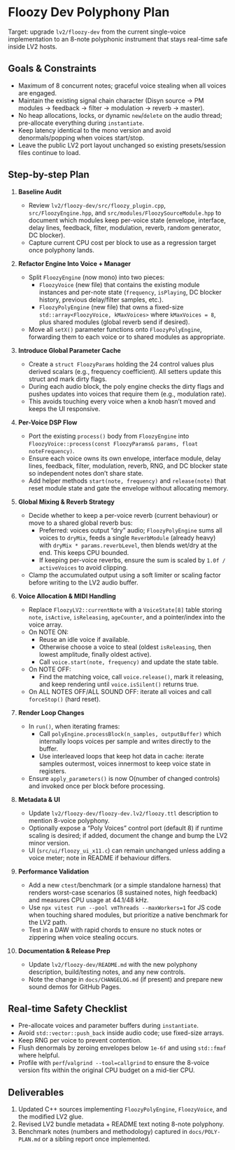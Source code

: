 # Floozy Dev Polyphony Plan

Target: upgrade `lv2/floozy-dev` from the current single-voice implementation to an 8-note polyphonic instrument that stays real-time safe inside LV2 hosts.

## Goals & Constraints
- Maximum of 8 concurrent notes; graceful voice stealing when all voices are engaged.
- Maintain the existing signal chain character (Disyn source → PM modules → feedback → filter → modulation → reverb → master).
- No heap allocations, locks, or dynamic `new`/`delete` on the audio thread; pre-allocate everything during `instantiate`.
- Keep latency identical to the mono version and avoid denormals/popping when voices start/stop.
- Leave the public LV2 port layout unchanged so existing presets/session files continue to load.

## Step-by-step Plan

1. **Baseline Audit**
   - Review `lv2/floozy-dev/src/floozy_plugin.cpp`, `src/FloozyEngine.hpp`, and `src/modules/FloozySourceModule.hpp` to document which modules keep per-voice state (envelope, interface, delay lines, feedback, filter, modulation, reverb, random generator, DC blocker).
   - Capture current CPU cost per block to use as a regression target once polyphony lands.

2. **Refactor Engine Into Voice + Manager**
   - Split `FloozyEngine` (now mono) into two pieces:
     - `FloozyVoice` (new file) that contains the existing module instances and per-note state (`frequency`, `isPlaying`, DC blocker history, previous delay/filter samples, etc.).
     - `FloozyPolyEngine` (new file) that owns a fixed-size `std::array<FloozyVoice, kMaxVoices>` where `kMaxVoices = 8`, plus shared modules (global reverb send if desired).
   - Move all `setX()` parameter functions onto `FloozyPolyEngine`, forwarding them to each voice or to shared modules as appropriate.

3. **Introduce Global Parameter Cache**
   - Create a `struct FloozyParams` holding the 24 control values plus derived scalars (e.g., frequency coefficient). All setters update this struct and mark dirty flags.
   - During each audio block, the poly engine checks the dirty flags and pushes updates into voices that require them (e.g., modulation rate).
   - This avoids touching every voice when a knob hasn’t moved and keeps the UI responsive.

4. **Per-Voice DSP Flow**
   - Port the existing `process()` body from `FloozyEngine` into `FloozyVoice::process(const FloozyParams& params, float noteFrequency)`.
   - Ensure each voice owns its own envelope, interface module, delay lines, feedback, filter, modulation, reverb, RNG, and DC blocker state so independent notes don’t share state.
   - Add helper methods `start(note, frequency)` and `release(note)` that reset module state and gate the envelope without allocating memory.

5. **Global Mixing & Reverb Strategy**
   - Decide whether to keep a per-voice reverb (current behaviour) or move to a shared global reverb bus:
     - Preferred: voices output “dry” audio; `FloozyPolyEngine` sums all voices to `dryMix`, feeds a single `ReverbModule` (already heavy) with `dryMix * params.reverbLevel`, then blends wet/dry at the end. This keeps CPU bounded.
     - If keeping per-voice reverbs, ensure the sum is scaled by `1.0f / activeVoices` to avoid clipping.
   - Clamp the accumulated output using a soft limiter or scaling factor before writing to the LV2 audio buffer.

6. **Voice Allocation & MIDI Handling**
   - Replace `FloozyLV2::currentNote` with a `VoiceState[8]` table storing `note`, `isActive`, `isReleasing`, `ageCounter`, and a pointer/index into the voice array.
   - On NOTE ON:
     - Reuse an idle voice if available.
     - Otherwise choose a voice to steal (oldest `isReleasing`, then lowest amplitude, finally oldest active).
     - Call `voice.start(note, frequency)` and update the state table.
   - On NOTE OFF:
     - Find the matching voice, call `voice.release()`, mark it releasing, and keep rendering until `voice.isSilent()` returns true.
   - On ALL NOTES OFF/ALL SOUND OFF: iterate all voices and call `forceStop()` (hard reset).

7. **Render Loop Changes**
   - In `run()`, when iterating frames:
     - Call `polyEngine.processBlock(n_samples, outputBuffer)` which internally loops voices per sample and writes directly to the buffer.
     - Use interleaved loops that keep hot data in cache: iterate samples outermost, voices innermost to keep voice state in registers.
   - Ensure `apply_parameters()` is now O(number of changed controls) and invoked once per block before processing.

8. **Metadata & UI**
   - Update `lv2/floozy-dev/floozy-dev.lv2/floozy.ttl` description to mention 8-voice polyphony.
   - Optionally expose a “Poly Voices” control port (default 8) if runtime scaling is desired; if added, document the change and bump the LV2 minor version.
   - UI (`src/ui/floozy_ui_x11.c`) can remain unchanged unless adding a voice meter; note in README if behaviour differs.

9. **Performance Validation**
   - Add a new `ctest`/benchmark (or a simple standalone harness) that renders worst-case scenarios (8 sustained notes, high feedback) and measures CPU usage at 44.1/48 kHz.
   - Use `npx vitest run --pool vmThreads --maxWorkers=1` for JS code when touching shared modules, but prioritize a native benchmark for the LV2 path.
   - Test in a DAW with rapid chords to ensure no stuck notes or zippering when voice stealing occurs.

10. **Documentation & Release Prep**
    - Update `lv2/floozy-dev/README.md` with the new polyphony description, build/testing notes, and any new controls.
    - Note the change in `docs/CHANGELOG.md` (if present) and prepare new sound demos for GitHub Pages.

## Real-time Safety Checklist
- Pre-allocate voices and parameter buffers during `instantiate`.
- Avoid `std::vector::push_back` inside audio code; use fixed-size arrays.
- Keep RNG per voice to prevent contention.
- Flush denormals by zeroing envelopes below `1e-6f` and using `std::fmaf` where helpful.
- Profile with `perf`/`valgrind --tool=callgrind` to ensure the 8-voice version fits within the original CPU budget on a mid-tier CPU.

## Deliverables
1. Updated C++ sources implementing `FloozyPolyEngine`, `FloozyVoice`, and the modified LV2 glue.
2. Revised LV2 bundle metadata + README text noting 8-note polyphony.
3. Benchmark notes (numbers and methodology) captured in `docs/POLY-PLAN.md` or a sibling report once implemented.
